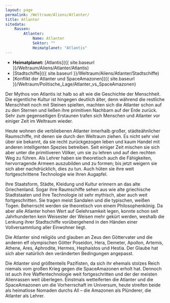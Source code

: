 ```yaml
---
layout: page
permalink: /Weltraum/Aliens/Atlanter/
title: Atlanter
sitedata:
    Rassen:
        Atlanter:
            Name: Atlanter
            Sektor: ""
            Heimatplanet: "Atlantis"
---
```




- **Heimatplanet:** [Atlantis]({{ site.baseurl }}/Weltraum/Aliens/Atlanter/Atlantis)
- [Stadtschiffe]({{ site.baseurl }}/Weltraum/Aliens/Atlanter/Stadtschiffe)
- [Konflikt der Atlanter und SpaceAmazonen]({{ site.baseurl }}/Weltraum/Politische_Lage/Atlanter_vs_SpaceAmazonen)

Der Mythos von Atlantis ist halb so alt wie die Geschichte der Menschheit. Die eigentliche Kultur ist hingegen deutlich älter, denn während die restliche Menschheit noch mit Steinen spielten, machten sich die Atlanter schon auf zu den Sternen und ließen ihre primitiven Nachbarn auf der Erde zurück. Sehr zum gegenseitigen Erstaunen trafen sich Menschen und Atlanter vor einiger Zeit im Weltraum wieder.

Heute wohnen die verbliebenen Atlanter innerhalb großer, städteähnlicher Raumschiffe, mit denen sie durch den Weltraum ziehen. Es nicht sehr viel über sie bekannt, da sie recht zurückgezogen leben und kaum Handel mit anderen intelligenten Spezies betreiben. Seit einiger Zeit mischen sie sich aber unter die primitiveren Völker, um sie zu lehren und auf den rechten Weg zu führen. Als Lehrer haben sie theoretisch auch die Fähigkeiten, hervorragende Armeen auszubilden und zu formen; bis jetzt weigern sie sich aber nachdrücklich, dies zu tun. Auch hüten sie ihre weit fortgeschrittene Technologie wie ihren Augapfel.

Ihre Staatsform, Städte, Kleidung und Kultur erinnern an das alte Griechenland. Sogar ihre Raumschiffe sehen aus wie alte griechische Stadtstaaten und ihre Technologie ist sehr mythisch, aber auch weit fortgeschritten. Sie tragen meist Sandalen und die typischen, weißen Togen. Beherrscht werden sie theoretisch von einem Philosophenkönig. Da aber alle Atlanter hohen Wert auf Gelehrsamkeit legen, konnte schon seit Jahrhunderten kein Weisester der Weisen mehr gekürt werden, weshalb die Lenkung ihrer Stadtschiffe vorübergehend in den Händen einer Vollversammlung aller Einwohner liegt.

Die Atlanter sind religiös und glauben an Zeus den Göttervater und die anderen elf olympischen Götter Poseidon, Hera, Demeter, Apollon, Artemis, Athene, Ares, Aphrodite, Hermes, Hephaistos und Hestia. Der Glaube hat sich aber natürlich den veränderten Bedingungen angepasst.

Die Atlanter sind größtenteils Pazifisten, da sich ihr ehemals stolzes Reich niemals vom großen Krieg gegen die SpaceAmazonen erholt hat. Dennoch ist auch ihre Waffentechnologie weit fortgeschritten und der der meisten Alienrassen weit überlegen. Einstmals wetteiferten die Atlanter und die SpaceAmazonen um die Vorherrschaft im Universum, heute streifen beide als heimatlose Nomaden durchs All – die Amazonen als Plünderer, die Atlanter als Lehrer.
